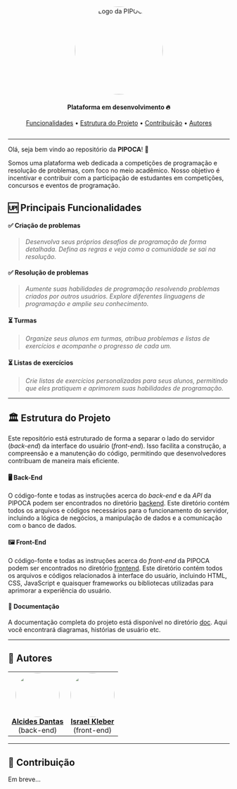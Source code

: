   <section align="center" style="margin-bottom: 2em">
      <img style="border-radius: 50%;" src="https://cdn-icons-png.flaticon.com/512/1522/1522352.png" width="200px;" alt="Logo da PIPOCA"/>
    <h4>Plataforma em desenvolvimento 🔥</h4>
    <div>
      <a href="#funcionalidades">Funcionalidades</a> •
      <a href="#estrutura-do-projeto">Estrutura do Projeto</a>  •     
      <a href="#contribuicao">Contribuição</a> •
      <a href="#autores">Autores</a> 
    </div>
  </section>

<hr>

Olá, seja bem vindo ao repositório da **PIPOCA**! 🍿

Somos uma plataforma web dedicada a competições de programação e resolução de problemas, com foco no meio acadêmico. Nosso objetivo é incentivar e contribuir com a participação de estudantes em competições, concursos e eventos de programação.

## <div id="funcionalidades">🆙 Principais Funcionalidades</div>

#### ✅ Criação de problemas

> _Desenvolva seus próprios desafios de programação de forma detalhada. Defina as regras e veja como a comunidade se sai na resolução._

#### ✅ Resolução de problemas

> _Aumente suas habilidades de programação resolvendo problemas criados por outros usuários. Explore diferentes linguagens de programação e amplie seu conhecimento._

#### ⏳ Turmas

> _Organize seus alunos em turmas, atribua problemas e listas de exercícios e acompanhe o progresso de cada um._

#### ⏳ Listas de exercícios

> _Crie listas de exercícios personalizadas para seus alunos, permitindo que eles pratiquem e aprimorem suas habilidades de programação._

<hr>

## <div id="estrutura-do-projeto">🏛️ Estrutura do Projeto</div>

Este repositório está estruturado de forma a separar o lado do servidor (_back-end_) da interface do usuário (_front-end_). Isso facilita a construção, a compreensão e a manutenção do código, permitindo que desenvolvedores contribuam de maneira mais eficiente.

#### 🖥️ Back-End

O código-fonte e todas as instruções acerca do _back-end_ e da _API_ da PIPOCA podem ser encontrados no diretório [backend](./backend/). Este diretório contém todos os arquivos e códigos necessários para o funcionamento do servidor, incluindo a lógica de negócios, a manipulação de dados e a comunicação com o banco de dados.

#### 🖼️ Front-End

O código-fonte e todas as instruções acerca do _front-end_ da PIPOCA podem ser encontrados no diretório [frontend](./frontend/). Este diretório contém todos os arquivos e códigos relacionados à interface do usuário, incluindo HTML, CSS, JavaScript e quaisquer frameworks ou bibliotecas utilizadas para aprimorar a experiência do usuário.

#### 📜 Documentação

A documentação completa do projeto está disponível no diretório [doc](./doc/). Aqui você encontrará diagramas, histórias de usuário etc.

<hr>

## <div id="autores">👥 Autores</div>

<table style>
  <tr>
    <td align="center"><a href="https://github.com/alcides07">
        <img style="border-radius: 50%;" src="https://avatars.githubusercontent.com/u/84922660?v=4" width="100px;" alt=""/>
        <br />
        <a href="https://github.com/alcides07"><b>Alcides Dantas </b></a><br> (back-end)
    </td>
    <td align="center"><a href="https://github.com/IsraelKleber">
        <img style="border-radius: 50%;" src="https://avatars.githubusercontent.com/u/94148869?v=4" width="100px;" alt=""/>
        <br />
        <a href="https://github.com/IsraelKleber"><b>Israel Kleber</b></a><br> (front-end)
    </td>
  </tr>
  <tr>
  </tr>
</table>

<hr>

## <div id="contribuicao">🤝 Contribuição</div>

Em breve...
